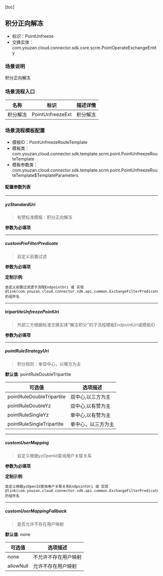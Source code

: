 [toc]

## 积分正向解冻
- 标识：PointUnfreeze
- 交换实体：com.youzan.cloud.connector.sdk.core.scrm.PointOperateExchangeEntity
### 场景说明
积分正向解冻
### 场景流程入口

名称 | 标识 | 描述详情
---|---|---
积分解冻 | PointUnfreezeExt | 积分解冻

### 场景流程模板配置
- 模板ID：PointUnfreezeRouteTemplate
- 模板类：com.youzan.cloud.connector.sdk.template.scrm.point.PointUnfreezeRouteTemplate
- 模板参数类：com.youzan.cloud.connector.sdk.template.scrm.point.PointUnfreezeRouteTemplate$TemplateParameters

#### 配置参数列表

---
##### yzStandardUri
> 有赞标准模板：积分正向解冻

**参数为必填项**

---
##### customPreFilterPredicate
> 自定义前置过滤

**参数为必填项**


**定制示例**:
```
自定义前置过滤逻子流程EndpointUri 或 实现@link(com.youzan.cloud.connector.sdk.api.common.ExchangeFilterPredicate)的组件名
```
---
##### tripartiteUnfreezePointUri
> 外部三方根据标准交换实体"解冻积分"的子流程模板EndpointUri或模板ID

**参数为必填项**

---
##### pointRuleStrategyUri
> 积分规则：单双中心，以哪方为主

**默认值**: pointRuleDoubleTripartite

可选值 | 选项描述
---|---
pointRuleDoubleTripartite | 双中心,以三方为主
pointRuleDoubleYz | 双中心,以有赞为主
pointRuleSingleYz | 单中心,以有赞为主
pointRuleSingleTripartite | 单中心，以三方为主
---
##### customUserMapping
> 自定义根据yzOpenId查询用户关联关系

**参数为必填项**


**定制示例**:
```
自定义根据yzOpenId查询用户关联关系EndpointUri 或 实现@link(com.youzan.cloud.connector.sdk.api.common.ExchangeFilterPredicate)的组件名
```
---
##### customUserMappingFallback
> 是否允许不存在用户映射

**默认值**: none

可选值 | 选项描述
---|---
none | 不允许不存在用户映射
allowNull | 允许不存在用户映射

